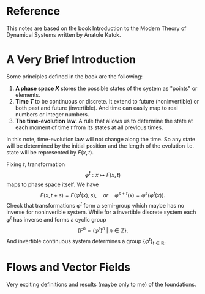 # Reference

This notes are based on the book Introduction to the Modern Theory of Dynamical Systems written by Anatole Katok.

# A Very Brief Introduction

Some principles defined in the book are the following:

1. **A phase space $X$** stores the possible states of the system as "points" or elements.
2. **Time $T$** to be continuous or discrete. It extend to future (noninvertible) or both past and future (invertible). And time can easily map to real numbers or integer numbers.
3. **The time-evolution law**. A rule that allows us to determine the state at each moment of time $t$ from its states at all previous times.

In this note, time-evolution law will not change along the time. So any state will be determined by the initial position and the length of the evolution i.e. state will be represented by $F(x,t)$.

Fixing $t$, transformation
$$
\varphi^t:x\mapsto F(x,t)
$$
maps to phase space itself.
We have 
$$
F(x,t+s) = F(\varphi^t(x),s),\quad or\quad \varphi^{s+t}(x) = \varphi^s\left(\varphi^t(x)\right).
$$
Check that transformations $\varphi^t$ form a semi-group which maybe has no inverse for noninverible system.
While for a invertible discrete system each $\varphi^t$ has inverse and forms a cyclic group 
$$
\left\{ F^n = (\varphi^1)^n \; | \; n \in \mathbb{Z}\right\}.
$$
And invertible continuous system determines a group $\left\{\varphi^t\right\}_{t\in\mathbb{R}}$.

# Flows and Vector Fields

Very exciting definitions and results (maybe only to me) of the foundations.

